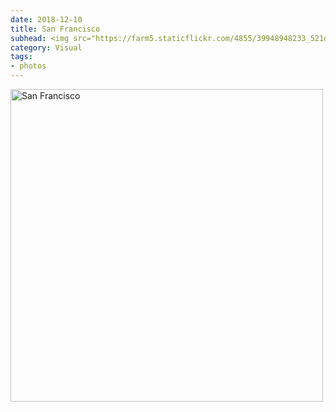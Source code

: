 ```yaml
---
date: 2018-12-10
title: San Francisco
subhead: <img src="https://farm5.staticflickr.com/4855/39948948233_521db7dc4e.jpg" width="100%" alt="San Francisco">
category: Visual
tags:
- photos
---
```


<a href="https://www.flickr.com/photos/twohorses/39948948233/" title="San Francisco"><img src="https://farm5.staticflickr.com/4855/39948948233_521db7dc4e.jpg" width="500" height="500" alt="San Francisco"></a>

